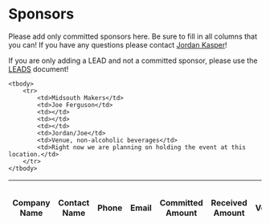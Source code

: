 Sponsors
====

Please add only committed sponsors here. Be sure to fill in all columns that you can! If you have any questions please contact [Jordan Kasper](http://twitter.com/jakerella)!

If you are only adding a LEAD and not a committed sponsor, please use the [LEADS](https://github.com/jakerella/HM-Planning/tree/master/sponsorships/leads.md) document!

<table>
    <thead>
        <tr>
            <th>Company Name</th>
            <th>Contact Name</th>
            <th>Phone</th>
            <th>Email</th>
            <th>Committed Amount</th>
            <th>Received Amount</th>
            <th>Volunteer</th>
            <th>Swag</th>
            <th>Notes (dates for pickup, etc)</th>
        </tr>
    </thead>

    <tbody>
        <tr>
            <td>Midsouth Makers</td>
            <td>Joe Ferguson</td>
            <td></td>
            <td></td>
            <td></td>
            <td>Jordan/Joe</td>
            <td>Venue, non-alcoholic beverages</td>
            <td>Right now we are planning on holding the event at this location.</td>
        </tr>
    </tbody>
</table>


